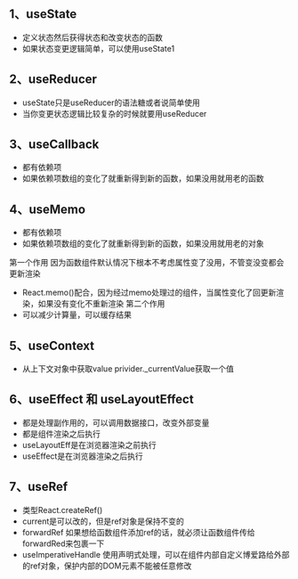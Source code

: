 ## 1、useState
- 定义状态然后获得状态和改变状态的函数
- 如果状态变更逻辑简单，可以使用useState1

## 2、useReducer
- useState只是useReducer的语法糖或者说简单使用
- 当你变更状态逻辑比较复杂的时候就要用useReducer

## 3、useCallback
- 都有依赖项
- 如果依赖项数组的变化了就重新得到新的函数，如果没用就用老的函数

## 4、useMemo
- 都有依赖项
- 如果依赖项数组的变化了就重新得到新的函数，如果没用就用老的对象
  
第一个作用
因为函数组件默认情况下根本不考虑属性变了没用，不管变没变都会更新渲染
- React.memo()配合，因为经过memo处理过的组件，当属性变化了回更新渲染，如果没有变化不重新渲染
第二个作用
- 可以减少计算量，可以缓存结果

## 5、useContext
- 从上下文对象中获取value privider._currentValue获取一个值

## 6、useEffect 和 useLayoutEffect
- 都是处理副作用的，可以调用数据接口，改变外部变量
- 都是组件渲染之后执行
- useLayoutEff是在浏览器渲染之前执行
- useEffect是在浏览器渲染之后执行

## 7、useRef
- 类型React.createRef()
- current是可以改的，但是ref对象是保持不变的
- forwardRef 如果想给函数组件添加ref的话，就必须让函数组件传给forwardRed来包裹一下
- useImperativeHandle 使用声明式处理，可以在组件内部自定义博爱路给外部的ref对象，保护内部的DOM元素不能被任意修改

